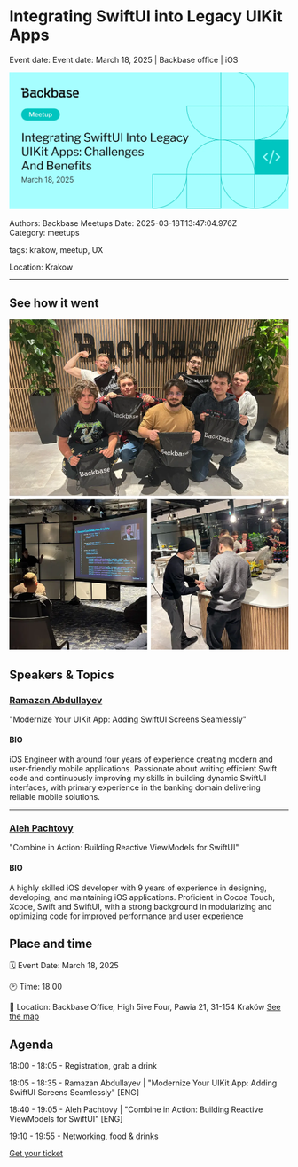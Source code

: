 # Integrating SwiftUI into Legacy UIKit Apps

Event date: Event date: March 18, 2025 | Backbase office | iOS

![](assets/placeholder.webp)

Authors: Backbase Meetups
Date: 2025-03-18T13:47:04.976Z  
Category: meetups

tags: krakow, meetup, UX

Location: Krakow
 
--- 

## See how it went

![](assets/event-image-march.webp)

## Speakers & Topics

### [Ramazan Abdullayev](https://pl.linkedin.com/in/ramazanabdullayev)
"Modernize Your UIKit App: Adding SwiftUI Screens Seamlessly"

#### BIO
iOS Engineer with around four years of experience creating modern and user-friendly mobile applications. 
Passionate about writing efficient Swift code and continuously improving my skills in building dynamic SwiftUI interfaces, 
with primary experience in the banking domain delivering reliable mobile solutions.

---

### [Aleh Pachtovy](https://www.linkedin.com/in/aleh-pachtovy-34459036/)
"Combine in Action: Building Reactive ViewModels for SwiftUI"

#### BIO
A highly skilled iOS developer with 9 years of experience in designing, developing, and maintaining iOS applications. 
Proficient in Cocoa Touch, Xcode, Swift and SwiftUI, with a strong background in modularizing and optimizing code for improved performance and user experience

## Place and time

🗓️ Event Date: March 18, 2025

🕑 Time: 18:00

📍 Location: Backbase Office, High 5ive Four, Pawia 21, 31-154 Kraków
[See the map](https://maps.app.goo.gl/UWpwQ9zNaJBxPLEV9)

## Agenda

18:00 - 18:05 - Registration, grab a drink

18:05 - 18:35 - Ramazan Abdullayev | "Modernize Your UIKit App: Adding SwiftUI Screens Seamlessly" [ENG]

18:40 - 19:05 - Aleh Pachtovy | "Combine in Action: Building Reactive ViewModels for SwiftUI" [ENG]

19:10 - 19:55 - Networking, food & drinks

[Get your ticket](https://www.meetup.com/backbase-meetups/)
